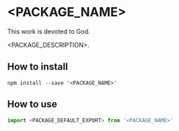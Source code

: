 # <PACKAGE_NAME>

This work is devoted to God.

<PACKAGE_DESCRIPTION>.

## How to install

```
npm install --save '<PACKAGE_NAME>'
```

## How to use

```js
import <PACKAGE_DEFAULT_EXPORT> from '<PACKAGE_NAME>'
```
